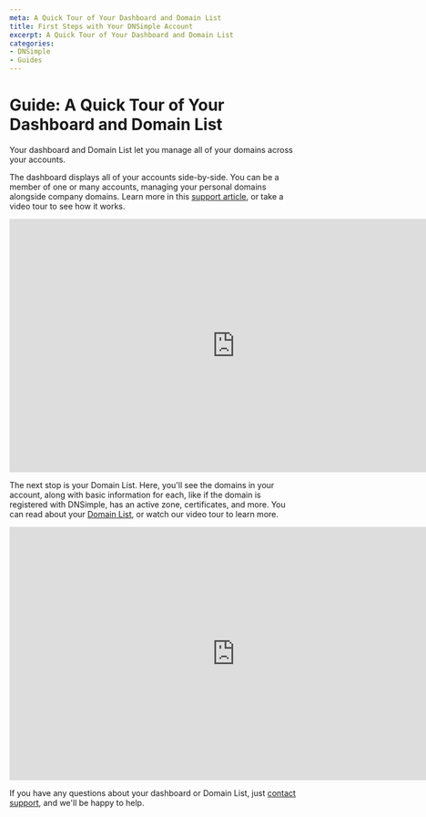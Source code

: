 ```yaml
---
meta: A Quick Tour of Your Dashboard and Domain List
title: First Steps with Your DNSimple Account
excerpt: A Quick Tour of Your Dashboard and Domain List
categories:
- DNSimple
- Guides
---
```


# Guide: A Quick Tour of Your Dashboard and Domain List

Your dashboard and Domain List let you manage all of your domains across your accounts.

The dashboard displays all of your accounts side-by-side. You can be a member of one or many accounts, managing your personal domains alongside company domains. Learn more in this [support article](https://support.dnsimple.com/articles/dashboard/), or take a video tour to see how it works. 

<iframe width="791" height="445" src="https://www.youtube.com/embed/TAJ8R12hLrI" title="" frameborder="0" allow="accelerometer; autoplay; clipboard-write; encrypted-media; gyroscope; picture-in-picture; web-share" allowfullscreen></iframe>

The next stop is your Domain List. Here, you'll see the domains in your account, along with basic information for each, like if the domain is registered with DNSimple, has an active zone, certificates, and more. You can read about your [Domain List](https://support.dnsimple.com/articles/domain-list/), or watch our video tour to learn more.

<iframe width="791" height="445" src="https://www.youtube.com/embed/PGa3Jk3nnGM" title="" frameborder="0" allow="accelerometer; autoplay; clipboard-write; encrypted-media; gyroscope; picture-in-picture; web-share" allowfullscreen></iframe>

If you have any questions about your dashboard or Domain List, just [contact support](https://dnsimple.com/feedback), and we'll be happy to help.
